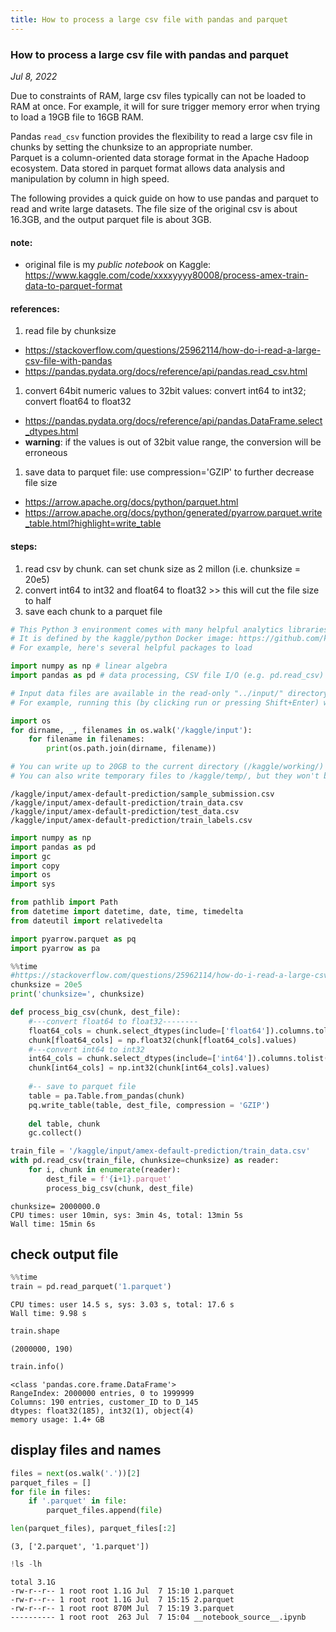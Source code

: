 ```yaml
---
title: How to process a large csv file with pandas and parquet
---
```


### How to process a large csv file with pandas and parquet

*Jul 8, 2022*

Due to constraints of RAM, large csv files typically can not be loaded to RAM at once. For example, it will for sure trigger memory error when trying to load a 19GB file to 16GB RAM. 

Pandas `read_csv` function provides the flexibility to read a large csv file in chunks by setting the chunksize to an appropriate number.  
Parquet is a column-oriented data storage format in the Apache Hadoop ecosystem.  Data stored in parquet format allows data analysis and manipulation by column in high speed. 

The following provides a quick guide on how to use pandas and parquet to read and write large datasets. The file size of the original csv is about 16.3GB, and the output parquet file is about 3GB. 

#### note:

- original file is my *public notebook* on Kaggle: https://www.kaggle.com/code/xxxxyyyy80008/process-amex-train-data-to-parquet-format



#### references:

1. read file by chunksize
 - https://stackoverflow.com/questions/25962114/how-do-i-read-a-large-csv-file-with-pandas
 - https://pandas.pydata.org/docs/reference/api/pandas.read_csv.html
1. convert 64bit numeric values to 32bit values: convert int64 to int32; convert float64 to float32
 - https://pandas.pydata.org/docs/reference/api/pandas.DataFrame.select_dtypes.html
 - **warning**: if the values is out of 32bit value range, the conversion will be erroneous
1. save data to parquet file: use compression='GZIP' to further decrease file size
 - https://arrow.apache.org/docs/python/parquet.html
 - https://arrow.apache.org/docs/python/generated/pyarrow.parquet.write_table.html?highlight=write_table

#### steps:

1. read csv by chunk. can set chunk size as 2 millon (i.e. chunksize = 20e5)
1. convert int64 to int32 and float64 to float32 >> this will cut the file size to half
1. save each chunk to a parquet file



```python
# This Python 3 environment comes with many helpful analytics libraries installed
# It is defined by the kaggle/python Docker image: https://github.com/kaggle/docker-python
# For example, here's several helpful packages to load

import numpy as np # linear algebra
import pandas as pd # data processing, CSV file I/O (e.g. pd.read_csv)

# Input data files are available in the read-only "../input/" directory
# For example, running this (by clicking run or pressing Shift+Enter) will list all files under the input directory

import os
for dirname, _, filenames in os.walk('/kaggle/input'):
    for filename in filenames:
        print(os.path.join(dirname, filename))

# You can write up to 20GB to the current directory (/kaggle/working/) that gets preserved as output when you create a version using "Save & Run All" 
# You can also write temporary files to /kaggle/temp/, but they won't be saved outside of the current session
```

    /kaggle/input/amex-default-prediction/sample_submission.csv
    /kaggle/input/amex-default-prediction/train_data.csv
    /kaggle/input/amex-default-prediction/test_data.csv
    /kaggle/input/amex-default-prediction/train_labels.csv
    


```python
import numpy as np
import pandas as pd
import gc
import copy
import os
import sys

from pathlib import Path
from datetime import datetime, date, time, timedelta
from dateutil import relativedelta

import pyarrow.parquet as pq
import pyarrow as pa
```


```python
%%time
#https://stackoverflow.com/questions/25962114/how-do-i-read-a-large-csv-file-with-pandas
chunksize = 20e5
print('chunksize=', chunksize)

def process_big_csv(chunk, dest_file):
    #---convert float64 to float32--------
    float64_cols = chunk.select_dtypes(include=['float64']).columns.tolist()
    chunk[float64_cols] = np.float32(chunk[float64_cols].values)
    #---convert int64 to int32
    int64_cols = chunk.select_dtypes(include=['int64']).columns.tolist()
    chunk[int64_cols] = np.int32(chunk[int64_cols].values)
    
    #-- save to parquet file
    table = pa.Table.from_pandas(chunk)
    pq.write_table(table, dest_file, compression = 'GZIP')
    
    del table, chunk
    gc.collect()

train_file = '/kaggle/input/amex-default-prediction/train_data.csv'
with pd.read_csv(train_file, chunksize=chunksize) as reader:
    for i, chunk in enumerate(reader):
        dest_file = f'{i+1}.parquet'
        process_big_csv(chunk, dest_file)
```

    chunksize= 2000000.0
    CPU times: user 10min, sys: 3min 4s, total: 13min 5s
    Wall time: 15min 6s
    

## check output file


```python
%%time
train = pd.read_parquet('1.parquet')
```

    CPU times: user 14.5 s, sys: 3.03 s, total: 17.6 s
    Wall time: 9.98 s
    


```python
train.shape
```




    (2000000, 190)




```python
train.info()
```

    <class 'pandas.core.frame.DataFrame'>
    RangeIndex: 2000000 entries, 0 to 1999999
    Columns: 190 entries, customer_ID to D_145
    dtypes: float32(185), int32(1), object(4)
    memory usage: 1.4+ GB
    

## display files and names


```python
files = next(os.walk('.'))[2]
parquet_files = []
for file in files:
    if '.parquet' in file:
        parquet_files.append(file)

len(parquet_files), parquet_files[:2]
```




    (3, ['2.parquet', '1.parquet'])




```python
!ls -lh
```

    total 3.1G
    -rw-r--r-- 1 root root 1.1G Jul  7 15:10 1.parquet
    -rw-r--r-- 1 root root 1.1G Jul  7 15:15 2.parquet
    -rw-r--r-- 1 root root 870M Jul  7 15:19 3.parquet
    ---------- 1 root root  263 Jul  7 15:04 __notebook_source__.ipynb
    

